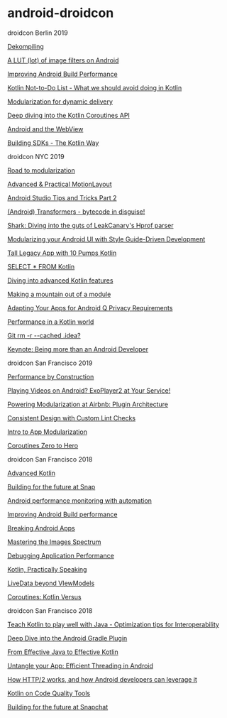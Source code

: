 # android-droidcon

droidcon Berlin 2019 

[Dekompiling](https://www.droidcon.com/media-detail?video=370862982)

[A LUT (lot) of image filters on Android](https://www.droidcon.com/media-detail?video=353348763)

[Improving Android Build Performance](https://www.droidcon.com/media-detail?video=352688995)

[Kotlin Not-to-Do List - What we should avoid doing in Kotlin](https://www.droidcon.com/media-detail?video=352688794)

[Modularization for dynamic delivery](https://www.droidcon.com/media-detail?video=352671532)

[Deep diving into the Kotlin Coroutines API](https://www.droidcon.com/media-detail?video=352671093)

[Android and the WebView](https://www.droidcon.com/media-detail?video=352671060)

[Building SDKs - The Kotlin Way](https://www.droidcon.com/media-detail?video=352670357)

droidcon NYC 2019

[Road to modularization](https://www.droidcon.com/media-detail?video=362742393)

[Advanced & Practical MotionLayout](https://www.droidcon.com/media-detail?video=362742385)

[Android Studio Tips and Tricks Part 2](https://www.droidcon.com/media-detail?video=362742337)

[(Android) Transformers - bytecode in disguise!](https://www.droidcon.com/media-detail?video=362742295)

[Shark: Diving into the guts of LeakCanary's Hprof parser](https://www.droidcon.com/media-detail?video=362742252)

[Modularizing your Android UI with Style Guide-Driven Development](https://www.droidcon.com/media-detail?video=362742243)

[Tall Legacy App with 10 Pumps Kotlin](https://www.droidcon.com/media-detail?video=362742181)

[SELECT * FROM Kotlin](https://www.droidcon.com/media-detail?video=362741006)

[Diving into advanced Kotlin features](https://www.droidcon.com/media-detail?video=362740940)

[Making a mountain out of a module](https://www.droidcon.com/media-detail?video=362619561)

[Adapting Your Apps for Android Q Privacy Requirements](https://www.droidcon.com/media-detail?video=362619548)

[Performance in a Kotlin world](https://www.droidcon.com/media-detail?video=362609611)

[Git rm -r --cached .idea?](https://www.droidcon.com/media-detail?video=362619508)

[Keynote: Being more than an Android Developer](https://www.droidcon.com/media-detail?video=362609270)

droidcon San Francisco 2019

[Performance by Construction](https://www.droidcon.com/media-detail?video=380857541)

[Playing Videos on Android? ExoPlayer2 at Your Service!](https://www.droidcon.com/media-detail?video=380848856)

[Powering Modularization at Airbnb: Plugin Architecture](https://www.droidcon.com/media-detail?video=380845447)

[Consistent Design with Custom Lint Checks](https://www.droidcon.com/media-detail?video=380845392)

[Intro to App Modularization](https://www.droidcon.com/media-detail?video=380845032)

[Coroutines Zero to Hero](https://www.droidcon.com/media-detail?video=380844098)

droidcon San Francisco 2018

[Advanced Kotlin](https://www.droidcon.com/media-detail?video=323442932)

[Building for the future at Snap](https://www.droidcon.com/media-detail?video=323437906)

[Android performance monitoring with automation](https://www.droidcon.com/media-detail?video=323455316)

[Improving Android Build performance](https://www.droidcon.com/media-detail?video=323785952)

[Breaking Android Apps](https://www.droidcon.com/media-detail?video=323790607)

[Mastering the Images Spectrum](https://www.droidcon.com/media-detail?video=328605983)

[Debugging Application Performance](https://www.droidcon.com/media-detail?video=323464485)

[Kotlin, Practically Speaking](https://www.droidcon.com/media-detail?video=328604188)

[LiveData beyond VIewModels](https://www.droidcon.com/media-detail?video=328600688)

[Coroutines: Kotlin Versus](https://www.droidcon.com/media-detail?video=328594710)

droidcon San Francisco 2018

[Teach Kotlin to play well with Java - Optimization tips for Interoperability](https://www.droidcon.com/media-detail?video=328602329)

[Deep Dive into the Android Gradle Plugin](https://www.droidcon.com/media-detail?video=328482657)

[From Effective Java to Effective Kotlin](https://www.droidcon.com/media-detail?video=328416201)

[Untangle your App: Efficient Threading in Android](https://www.droidcon.com/media-detail?video=328430182)

[How HTTP/2 works, and how Android developers can leverage it](https://www.droidcon.com/media-detail?video=328431664)

[Kotlin on Code Quality Tools](https://www.droidcon.com/media-detail?video=328404586)

[Building for the future at Snapchat](https://www.droidcon.com/media-detail?video=348140440)

